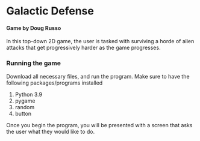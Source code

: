 # Galactic Defense
#### Game by Doug Russo

In this top-down 2D game, the user is tasked with surviving a
horde of alien attacks that get progressively harder as the game
progresses.

### Running the game

Download all necessary files, and run the program. Make sure to have the following packages/programs installed
1. Python 3.9
2. pygame 
3. random
4. button

Once you begin the program, you will be presented with a screen that asks the user what they would like to do.
